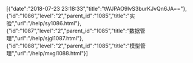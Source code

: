 [{"date":"2018-07-23 23:18:33","title":"tWJPAO9lvS3burKJvQn6JA=="},{"id":"1086","level":"2","parent_id":"1085","title":"实验","url":"/help/sy1086.html"},{"id":"1087","level":"2","parent_id":"1085","title":"数据管理","url":"/help/sjgl1087.html"},{"id":"1088","level":"2","parent_id":"1085","title":"模型管理","url":"/help/mxgl1088.html"}]